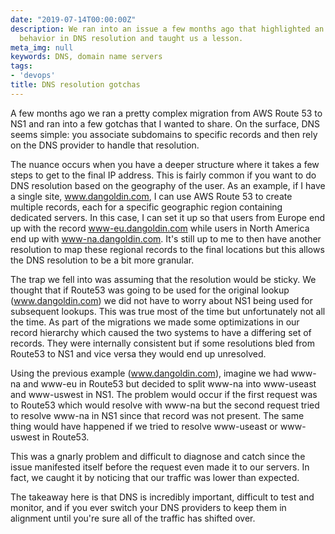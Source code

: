 ```yaml
---
date: "2019-07-14T00:00:00Z"
description: We ran into an issue a few months ago that highlighted an unexpected
  behavior in DNS resolution and taught us a lesson.
meta_img: null
keywords: DNS, domain name servers
tags:
- 'devops'
title: DNS resolution gotchas
---
```


A few months ago we ran a pretty complex migration from AWS Route 53 to NS1 and ran into a few gotchas that I wanted to share. On the surface, DNS seems simple: you associate subdomains to specific records and then rely on the DNS provider to handle that resolution.

The nuance occurs when you have a deeper structure where it takes a few steps to get to the final IP address. This is fairly common if you want to do DNS resolution based on the geography of the user. As an example, if I have a single site, www.dangoldin.com, I can use AWS Route 53 to create multiple records, each for a specific geographic region containing dedicated servers. In this case, I can set it up so that users from Europe end up with the record www-eu.dangoldin.com while users in North America end up with www-na.dangoldin.com. It's still up to me to then have another resolution to map these regional records to the final locations but this allows the DNS resolution to be a bit more granular.

The trap we fell into was assuming that the resolution would be sticky. We thought that if Route53 was going to be used for the original lookup (www.dangoldin.com) we did not have to worry about NS1 being used for subsequent lookups. This was true most of the time but unfortunately not all the time. As part of the migrations we made some optimizations in our record hierarchy which caused the two systems to have a differing set of records. They were internally consistent but if some resolutions bled from Route53 to NS1 and vice versa they would end up unresolved.

Using the previous example (www.dangoldin.com), imagine we had www-na and www-eu in Route53 but decided to split www-na into www-useast and www-uswest in NS1. The problem would occur if the first request was to Route53 which would resolve with www-na but the second request tried to resolve www-na in NS1 since that record was not present. The same thing would have happened if we tried to resolve www-useast or www-uswest in Route53.

This was a gnarly problem and difficult to diagnose and catch since the issue manifested itself before the request even made it to our servers. In fact, we caught it by noticing that our traffic was lower than expected.

The takeaway here is that DNS is incredibly important, difficult to test and monitor, and if you ever switch your DNS providers to keep them in alignment until you're sure all of the traffic has shifted over.
